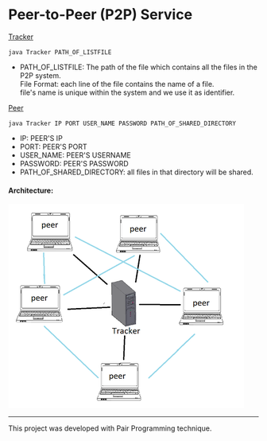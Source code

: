 # Peer-to-Peer (P2P) Service 

<ins>Tracker</ins>
```console
java Tracker PATH_OF_LISTFILE
```
- PATH_OF_LISTFILE: The path of the file which contains all the files in the P2P system. <br>
File Format: each line of the file contains the name of a file. <br>
file's name is unique within the system and we use it as identifier.


<ins>Peer</ins>
```console
java Tracker IP PORT USER_NAME PASSWORD PATH_OF_SHARED_DIRECTORY
```
- IP: PEER'S IP 
- PORT: PEER'S PORT
- USER_NAME: PEER'S USERNAME
- PASSWORD: PEER'S PASSWORD
- PATH_OF_SHARED_DIRECTORY: all files in that directory will be shared. 

#### Architecture:
![](architecture.PNG)

****
This project was developed with Pair Programming technique.
